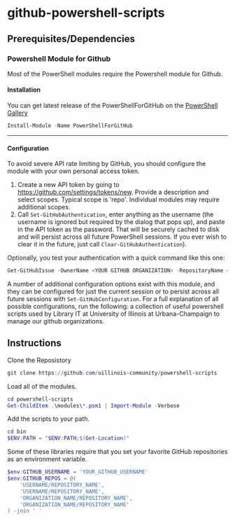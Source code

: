 # github-powershell-scripts

## Prerequisites/Dependencies

### Powershell Module for Github

Most of the PowerShell modules require the Powershell module for Github.  

#### Installation

You can get latest release of the PowerShellForGitHub on the [PowerShell Gallery](https://www.powershellgallery.com/packages/PowerShellForGitHub)

```PowerShell
Install-Module -Name PowerShellForGitHub
```

----------

#### Configuration

To avoid severe API rate limiting by GitHub, you should configure the module with your own personal
access token.

1) Create a new API token by going to https://github.com/settings/tokens/new.
 Provide a description and select scopes. Typical scope is 'repo'. Individual modules may require additional scopes.
2) Call `Set-GitHubAuthentication`, enter anything as the username (the username is ignored but
   required by the dialog that pops up), and paste in the API token as the password.  That will be
   securely cached to disk and will persist across all future PowerShell sessions.
If you ever wish to clear it in the future, just call `Clear-GitHubAuthentication`).

Optionally, you test your authentication with a quick command like this one:

```powershell
Get-GitHubIssue -OwnerName <YOUR GITHUB ORGANIZATION> -RepositoryName <YOUR REPOSITORY> | Measure-Object
```

A number of additional configuration options exist with this module, and they can be configured
for just the current session or to persist across all future sessions with `Set-GitHubConfiguration`.
For a full explanation of all possible configurations, run the following:
a collection of useful powershell scripts used by Library IT at University of Illinois at Urbana-Champaign to manage our github organizations.

## Instructions

Clone the Reposistory

```Powershell
git clone https://github.com/uillinois-community/powershell-scripts
```

Load all of the modules.

```Powershell
cd powershell-scripts
Get-ChildItem .\modules\*.psm1 | Import-Module -Verbose
```

Add the scripts to your path.

```Powershell
cd bin
$ENV:PATH = "$ENV:PATH;$(Get-Location)"
```

Some of these libraries require that you set your favorite GitHub repositories
 as an environment variable.

```Powershell
$env:GITHUB_USERNAME = 'YOUR_GITHUB_USERNAME'
$env:GITHUB_REPOS = @(
	'USERNAME/REPOSITORY_NAME', 
	'USERNAME/REPOSITORY_NAME', 
	'ORGANIZATION_NAME/REPOSITORY_NAME',
	'ORGANIZATION_NAME/REPOSITORY_NAME'
) -join ' '
```
